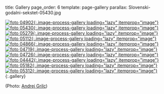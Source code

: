 title: Gallery
page_order: 6
template: page-gallery
parallax: Slovenski-godalni-sekstet-05430.jpg


[![foto 04902][id04902]{:.image-process-gallery loading="lazy" itemprop="image"}][id04902]
[![foto 05430][id05430]{:.image-process-gallery loading="lazy" itemprop="image"}][id05430]
[![foto 05279][id05279]{:.image-process-gallery loading="lazy" itemprop="image"}][id05279]
[![foto 05112][id05112]{:.image-process-gallery loading="lazy" itemprop="image"}][id05112]
[![foto 04866][id04866]{:.image-process-gallery loading="lazy" itemprop="image"}][id04866]
[![foto 04719][id04719]{:.image-process-gallery loading="lazy" itemprop="image"}][id04719]
[![foto 04726][id04726]{:.image-process-gallery loading="lazy" itemprop="image"}][id04726]
[![foto 04442][id04442]{:.image-process-gallery loading="lazy" itemprop="image"}][id04442]
[![foto 05182][id05182]{:.image-process-gallery loading="lazy" itemprop="image"}][id05182]
[![foto 05312][id05312]{:.image-process-gallery loading="lazy" itemprop="image"}][id05312]
{:.gallery}

(Photo: [Andrej Grilc])


[Andrej Grilc]: https://www.andrej-grilc.com
[id04902]: {static}/images/gallery/04902.jpg
[id05430]: {static}/images/gallery/05430.jpg
[id05279]: {static}/images/gallery/05279.jpg
[id05112]: {static}/images/gallery/05112.jpg
[id04866]: {static}/images/gallery/04866.jpg
[id04719]: {static}/images/gallery/04719.jpg
[id04726]: {static}/images/gallery/04726.jpg
[id04442]: {static}/images/gallery/04442.jpg
[id05182]: {static}/images/gallery/05182.jpg
[id05312]: {static}/images/gallery/05312.jpg
